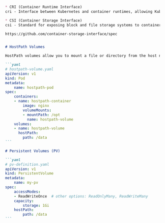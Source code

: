 ````markdown
* CRI (Container Runtime Interface)
cri - Interface between Kubernetes and container runtimes, allowing Kubernetes to use different container runtimes like Docker, containerd, or CRI-O.

* CSI (Container Storage Interface)
csi - Standard for exposing block and file storage systems to containerized workloads on Kubernetes, enabling

https://github.com/container-storage-interface/spec


# HostPath Volumes

HostPath volumes allow you to mount a file or directory from the host node's filesystem into a pod.

```yaml
# hostpath-volume.yaml
apiVersion: v1
kind: Pod
metadata:
    name: hostpath-pod
spec:
    containers:
    - name: hostpath-container
        image: nginx
        volumeMounts:
        - mountPath: /opt
          name: hostpath-volume
    volumes:
    - name: hostpath-volume
      hostPath:
        path: /data
```

# Persistent Volumes (PV)

```yaml
# pv-definition.yaml
apiVersion: v1
kind: PersistentVolume
metadata:
    name: my-pv
spec:
    accessModes:
    - ReadWriteOnce  # other options: ReadOnlyMany, ReadWriteMany
    capacity:
        storage: 1Gi
    hostPath:
        path: /data
```

````
